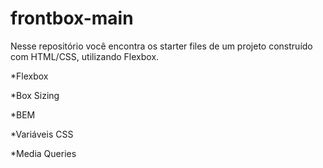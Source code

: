 # frontbox-main
 
Nesse repositório você encontra os starter files de um projeto construído com HTML/CSS, utilizando Flexbox.

*Flexbox

*Box Sizing

*BEM

*Variáveis CSS

*Media Queries
